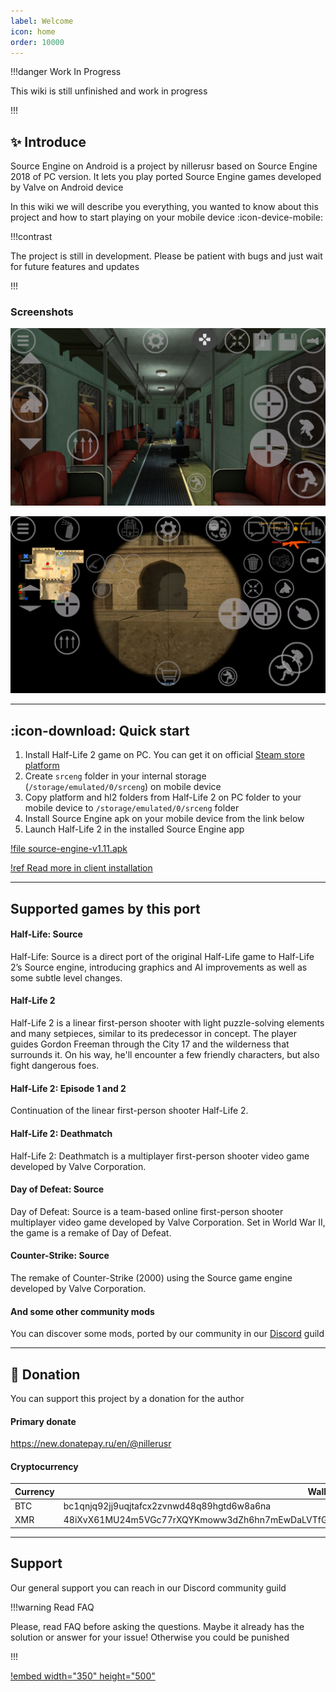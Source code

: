 ```yaml
---
label: Welcome
icon: home
order: 10000
---
```


!!!danger Work In Progress

This wiki is still unfinished and work in progress

!!!

## :sparkles: Introduce

Source Engine on Android is a project by nillerusr based on Source Engine 2018 of PC version. It lets you play ported Source Engine games developed by Valve on Android device

In this wiki we will describe you everything, you wanted to know about this project and how to start playing on your mobile device :icon-device-mobile:

!!!contrast

The project is still in development. Please be patient with bugs and just wait for future features and updates

!!!

### Screenshots

![Half-Life 2](static/screen-hl2.png)

![Counter-Strike: Source](static/screen-css.png)

---

## :icon-download: Quick start

1. Install Half-Life 2 game on PC. You can get it on official [Steam store platform](https://store.steampowered.com/app/220/HalfLife_2/)
2. Create `srceng` folder in your internal storage (`/storage/emulated/0/srceng`) on mobile device
3. Copy platform and hl2 folders from Half-Life 2 on PC folder to your mobile device to `/storage/emulated/0/srceng` folder
4. Install Source Engine apk on your mobile device from the link below
5. Launch Half-Life 2 in the installed Source Engine app

[!file source-engine-v1.11.apk](https://drive.google.com/file/d/13TLJoZ4aoNeUAAsQRI_9NN5zCwzdXsNJ/view?usp=sharingchangelog)

[!ref Read more in client installation](client/installation)

---

## Supported games by this port

#### Half-Life: Source

Half-Life: Source is a direct port of the original Half-Life game to Half-Life 2’s Source engine, introducing graphics and AI improvements as well as some subtle level changes.

#### Half-Life 2

Half-Life 2 is a linear first-person shooter with light puzzle-solving elements and many setpieces, similar to its predecessor in concept. The player guides Gordon Freeman through the City 17 and the wilderness that surrounds it. On his way, he'll encounter a few friendly characters, but also fight dangerous foes.

#### Half-Life 2: Episode 1 and 2

Continuation of the linear first-person shooter Half-Life 2.

#### Half-Life 2: Deathmatch

Half-Life 2: Deathmatch is a multiplayer first-person shooter video game developed by Valve Corporation.

#### Day of Defeat: Source

Day of Defeat: Source is a team-based online first-person shooter multiplayer video game developed by Valve Corporation. Set in World War II, the game is a remake of Day of Defeat.

#### Counter-Strike: Source

The remake of Counter-Strike (2000) using the Source game engine developed by Valve Corporation.

#### And some other community mods

You can discover some mods, ported by our community in our [Discord](#support) guild

---

## :gift: Donation

You can support this project by a donation for the author

#### Primary donate

https://new.donatepay.ru/en/@nillerusr

#### Cryptocurrency
Currency | Wallet
--- | ---
BTC | bc1qnjq92jj9uqjtafcx2zvnwd48q89hgtd6w8a6na
XMR | 48iXvX61MU24m5VGc77rXQYKmoww3dZh6hn7mEwDaLVTfGhyBKq2teoPpeBq6xvqj4itsGh6EzNTzBty6ZDDevApCFNpsJg


---

## Support

Our general support you can reach in our Discord community guild

!!!warning Read FAQ

Please, read FAQ before asking the questions. Maybe it already has the solution or answer for your issue! Otherwise you could be punished

!!!

[!embed width="350" height="500"](https://canary.discord.com/widget?id=672055862608658432&theme=dark")